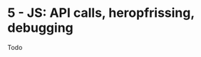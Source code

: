 # 5 - JS: API calls, heropfrissing, debugging
Todo
<!--stackedit_data:
eyJoaXN0b3J5IjpbMTMwOTAzNjA4OF19
-->